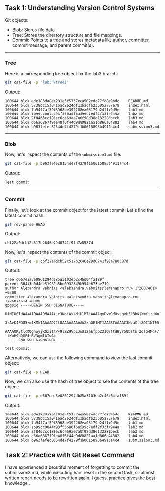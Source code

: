 ## Task 1: Understanding Version Control Systems

Git objects:
- Blob: Stores file data.
- Tree: Stores the directory structure and file mappings.
- Commit: Points to a tree and stores metadata like author, committer, commit message, and parent commit(s).

---

### Tree
Here is a corresponding tree object for the lab3 branch:
```bash
git cat-file -p 'lab3^{tree}'
```
Output:
```
100644 blob ede183da8ef201e5f5737eea502edc77fd8a9bdc    README.md
100644 blob 5738bc15a0416ad2624df13badfb235052777e79    index.html
100644 blob 7a94f7af59b8968be392288ea03179a24ffc9d9e    lab1.md
100644 blob 1b99cc0044f93f556a0f6a599c7edf2f33f4944a    lab2.md
100644 blob 2f8463cc188ec6ca69ae7a0f98d38e132280becb    lab3.md
100644 blob d66a6867f90e48f6f44d9d80821aa1d866a24882    lab4.md
100644 blob b963fefec8154de7f4279f1b0615893b4911a4c4    submission3.md
```
---

### Blob
Now, let's inspect the contents of the `submission3.md` file:
```bash
git cat-file -p b963fefec8154de7f4279f1b0615893b4911a4c4
```
Output:
```markdown
Test commit
```
--- 
### Commit
Finally, let's look at the commit object for the latest commit:
Let's find the latest commit hash:
```bash
git rev-parse HEAD
```
Output:
```
cbf22a0dcb52c517b2646e29d0741f91a7a8587d
```

Now, let's inspect the contents of the commit object:
```bash
git cat-file -p cbf22a0dcb52c517b2646e29d0741f91a7a8587d
```

Output:
```
tree d667eaa3e0861294db85a3103eb2c46d04fa189f
parent 30433d0d4de51989a5bd0932349b954e673ae719
author Alexandra Vabnits <aleksandra.vabnits@lemanapro.ru> 1726074614 +0300
committer Alexandra Vabnits <aleksandra.vabnits@lemanapro.ru> 1726074614 +0300
gpgsig -----BEGIN SSH SIGNATURE-----
 U1NIU0lHAAAAAQAAADMAAAALc3NoLWVkMjU1MTkAAAAgyDvWOd8ssgvHZk3h6jXmYizaWn
 3rAvK4PO85ym1KMkIAAAADZ2l0AAAAAAAAAAZzaGE1MTIAAABTAAAAC3NzaC1lZDI1NTE5
 AAAAQKytlcKOghoyjRGxitXP+9lZZHVpLJwU12aEfpb22IOVftdByY50DstbT2dl54MdF/
 tKuH9hQUPdtRV3gmIAIwA=
 -----END SSH SIGNATURE-----

test commit
```
Alternatively, we can use the following command to view the last commit object:
```bash
git cat-file -p HEAD
```

Now, we can also use the hash of tree object to see the contents of the tree object:
```bash
git cat-file -p d667eaa3e0861294db85a3103eb2c46d04fa189f
```
Output:
```
100644 blob ede183da8ef201e5f5737eea502edc77fd8a9bdc    README.md
100644 blob 5738bc15a0416ad2624df13badfb235052777e79    index.html
100644 blob 7a94f7af59b8968be392288ea03179a24ffc9d9e    lab1.md
100644 blob 1b99cc0044f93f556a0f6a599c7edf2f33f4944a    lab2.md
100644 blob 2f8463cc188ec6ca69ae7a0f98d38e132280becb    lab3.md
100644 blob d66a6867f90e48f6f44d9d80821aa1d866a24882    lab4.md
100644 blob b963fefec8154de7f4279f1b0615893b4911a4c4    submission3.md
```

## Task 2: Practice with Git Reset Command
I have experienced a beautiful moment of forgetting to commit the submission3.md, 
while executing hard reset in the second task, so almost written report needs to be rewritten again.
I guess, practice gives the best knowledge).
